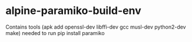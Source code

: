 # alpine-paramiko-build-env
Contains tools (apk add openssl-dev libffi-dev gcc musl-dev python2-dev make) needed to run pip install paramiko

